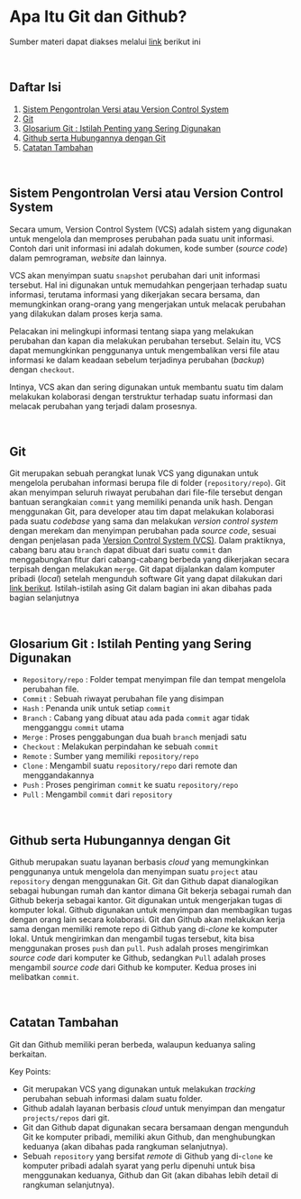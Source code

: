 # Apa Itu Git dan Github?
Sumber materi dapat diakses melalui [link](https://www.youtube.com/watch?v=lTMZxWMjXQU&list=PLFIM0718LjIVknj6sgsSceMqlq242-jNf&index=1) berikut ini

<p>&nbsp;</p>

## Daftar Isi
1. [Sistem Pengontrolan Versi atau Version Control System](#sistem-pengontrolan-versi-atau-version-control-system-)
2. [Git](#git-)
3. [Glosarium Git : Istilah Penting yang Sering Digunakan](#glosarium-git--istilah-penting-yang-sering-digunakan-)
4. [Github serta Hubungannya dengan Git](#github-serta-hubungannya-dengan-git-)
5. [Catatan Tambahan](#catatan-tambahan-)

<p>&nbsp;</p>

## Sistem Pengontrolan Versi atau Version Control System <a name = "VCS"></a>

Secara umum, Version Control System (VCS) adalah sistem yang digunakan untuk mengelola dan memproses perubahan pada suatu unit informasi. 
Contoh dari unit informasi ini adalah dokumen, kode sumber (*source code*) dalam pemrograman, *website* dan lainnya. 

VCS akan menyimpan suatu `snapshot` perubahan
dari unit informasi tersebut. Hal ini digunakan untuk memudahkan pengerjaan terhadap suatu informasi, terutama informasi yang dikerjakan secara bersama, dan memungkinkan
orang-orang yang mengerjakan untuk melacak perubahan yang dilakukan dalam proses kerja sama. 

Pelacakan ini melingkupi informasi tentang siapa yang melakukan perubahan dan kapan
dia melakukan perubahan tersebut. Selain itu, VCS dapat memungkinkan penggunanya untuk mengembalikan versi file atau informasi ke dalam keadaan sebelum terjadinya perubahan (*backup*) dengan
`checkout`. 

Intinya, VCS akan dan sering digunakan untuk membantu suatu tim dalam melakukan kolaborasi dengan terstruktur terhadap suatu informasi dan melacak perubahan yang terjadi dalam prosesnya.

<p>&nbsp;</p>

## Git <a name = "Git"></a>

Git merupakan sebuah perangkat lunak VCS yang digunakan untuk mengelola perubahan informasi berupa file di folder (`repository/repo`). Git akan menyimpan seluruh riwayat perubahan dari file-file tersebut
dengan bantuan serangkaian `commit` yang memiliki penanda unik hash. Dengan menggunakan Git, para developer atau tim dapat melakukan kolaborasi pada suatu *codebase* yang sama dan melakukan *version control system*
dengan merekam dan menyimpan perubahan pada *source code*, sesuai dengan penjelasan pada [Version Control System (VCS)](#version-control-system-). Dalam praktiknya, cabang baru atau `branch` dapat dibuat dari suatu `commit` dan menggabungkan fitur dari
cabang-cabang berbeda yang dikerjakan secara terpisah dengan melakukan `merge`. Git dapat dijalankan dalam komputer pribadi (*local*) setelah mengunduh software Git yang dapat dilakukan dari [link berikut](https://git-scm.com/downloads). Istilah-istilah asing Git dalam bagian ini akan dibahas pada bagian selanjutnya

<p>&nbsp;</p>

## Glosarium Git : Istilah Penting yang Sering Digunakan <a name = "GG"></a>

- `Repository/repo` : Folder tempat menyimpan file dan tempat mengelola perubahan file.
- `Commit` : Sebuah riwayat perubahan file yang disimpan
- `Hash` : Penanda unik untuk setiap `commit`
- `Branch` : Cabang yang dibuat atau ada pada `commit` agar tidak mengganggu `commit` utama
- `Merge` : Proses penggabungan dua buah `branch` menjadi satu
- `Checkout` : Melakukan perpindahan ke sebuah `commit`
- `Remote` : Sumber yang memiliki `repository/repo`
- `Clone` : Mengambil suatu `repository/repo` dari remote dan menggandakannya
- `Push` : Proses pengiriman `commit` ke suatu `repository/repo`
- `Pull` : Mengambil `commit` dari `repository`

<p>&nbsp;</p>

## Github serta Hubungannya dengan Git <a name = "Github"></a>

Github merupakan suatu layanan berbasis *cloud* yang memungkinkan penggunanya untuk mengelola dan menyimpan suatu `project` atau `repository` dengan menggunakan Git.
Git dan Github dapat dianalogikan sebagai hubungan rumah dan kantor dimana Git bekerja sebagai rumah dan Github bekerja sebagai kantor. Git digunakan untuk mengerjakan tugas di komputer lokal.
Github digunakan untuk menyimpan dan membagikan tugas dengan orang lain secara kolaborasi. Git dan Github akan melakukan kerja sama dengan memiliki remote repo di Github yang di-*clone* ke komputer lokal.
Untuk mengirimkan dan mengambil tugas tersebut, kita bisa menggunakan proses `push` dan `pull`. `Push` adalah proses mengirimkan *source code* dari komputer ke Github, sedangkan `Pull` adalah proses mengambil *source code* dari Github ke komputer. Kedua proses ini melibatkan `commit`.

<p>&nbsp;</p>

## Catatan Tambahan <a name = "CT"></a>

Git dan Github memiliki peran berbeda, walaupun keduanya saling berkaitan.

Key Points:

- Git merupakan VCS yang digunakan untuk melakukan *tracking* perubahan sebuah informasi dalam suatu folder.
- Github adalah layanan berbasis *cloud* untuk menyimpan dan mengatur `projects/repos` dari git.
- Git dan Github dapat digunakan secara bersamaan dengan mengunduh Git ke komputer pribadi, memiliki akun Github, dan menghubungkan keduanya (akan dibahas pada rangkuman selanjutnya).
- Sebuah `repository` yang bersifat *remote* di Github yang di-`clone` ke komputer pribadi adalah syarat yang perlu dipenuhi untuk bisa menggunakan keduanya, Github dan Git (akan dibahas lebih detail di rangkuman selanjutnya).
